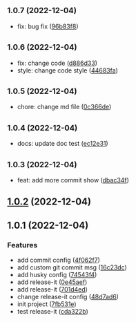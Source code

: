

## <small>1.0.7 (2022-12-04)</small>

* fix: bug fix ([96b83f8](https://github.com/XieDaiMaLou/changelog/commit/96b83f8))

## <small>1.0.6 (2022-12-04)</small>

* fix: change code ([d886d33](https://github.com/XieDaiMaLou/changelog/commit/d886d33))
* style: change code style ([44683fa](https://github.com/XieDaiMaLou/changelog/commit/44683fa))

## <small>1.0.5 (2022-12-04)</small>

* chore: change md file ([0c366de](https://github.com/XieDaiMaLou/changelog/commit/0c366de))

## <small>1.0.4 (2022-12-04)</small>

* docs: update doc test ([ec12e31](https://github.com/XieDaiMaLou/changelog/commit/ec12e31))

## <small>1.0.3 (2022-12-04)</small>

* feat: add more commit show ([dbac34f](https://github.com/XieDaiMaLou/changelog/commit/dbac34f))

## [1.0.2](https://github.com/XieDaiMaLou/changelog/compare/1.0.1...1.0.2) (2022-12-04)

## 1.0.1 (2022-12-04)


### Features

* add commit config ([4f062f7](https://github.com/XieDaiMaLou/changelog/commit/4f062f79eaf666ff5533c5beefdc94d9f6754fc3))
* add custom git commit msg ([16c23dc](https://github.com/XieDaiMaLou/changelog/commit/16c23dc19d3b47afe4d80977afde6370264a3cad))
* add husky config ([74543f4](https://github.com/XieDaiMaLou/changelog/commit/74543f4ea6c56c3b16bd2edba59c6aade831f14f))
* add release-it ([0e45aef](https://github.com/XieDaiMaLou/changelog/commit/0e45aef2241b0fbd345d8fc2b4c6df61f53d616d))
* add release-it ([701d4ed](https://github.com/XieDaiMaLou/changelog/commit/701d4eda556539e7c426bb7ae97e374c5c367caa))
* change release-it config ([48d7ad6](https://github.com/XieDaiMaLou/changelog/commit/48d7ad65ed75a2ab9f7febf99afccf2dfd2aa7ff))
* init project ([7fb531e](https://github.com/XieDaiMaLou/changelog/commit/7fb531e034f1ccd48d6f9f26b7ff5b9dfce281b0))
* test release-it ([cda322b](https://github.com/XieDaiMaLou/changelog/commit/cda322bd58307e72961823331d64cfb033d177fe))
